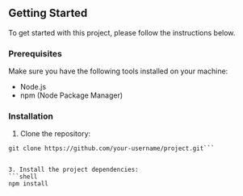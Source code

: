 ## Getting Started

To get started with this project, please follow the instructions below.

### Prerequisites

Make sure you have the following tools installed on your machine:

- Node.js
- npm (Node Package Manager)

### Installation

1. Clone the repository:

```shell
git clone https://github.com/your-username/project.git```


3. Install the project dependencies:
```shell
npm install
